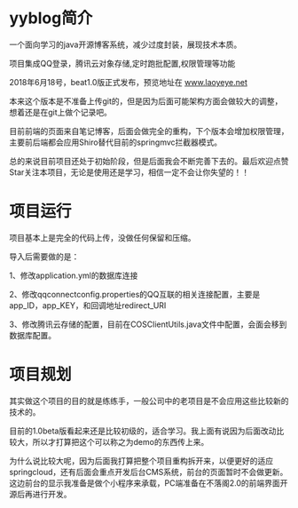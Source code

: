 # yyblog简介

一个面向学习的java开源博客系统，减少过度封装，展现技术本质。

项目集成QQ登录，腾讯云对象存储,定时跑批配置,权限管理等功能

2018年6月18号，beat1.0版正式发布，预览地址在 www.laoyeye.net

本来这个版本是不准备上传git的，但是因为后面可能架构方面会做较大的调整，想着还是在git上做个记录吧。

目前前端的页面来自笔记博客，后面会做完全的重构，下个版本会增加权限管理，主要前后端都会应用Shiro替代目前的springmvc拦截器模式。

总的来说目前项目还处于初始阶段，但是后面我会不断完善下去的。最后欢迎点赞Star关注本项目，无论是使用还是学习，相信一定不会让你失望的！！

# 项目运行

项目基本上是完全的代码上传，没做任何保留和压缩。

导入后需要做的是：

1、修改application.yml的数据库连接

2、修改qqconnectconfig.properties的QQ互联的相关连接配置，主要是app_ID，app_KEY，和回调地址redirect_URI

3、修改腾讯云存储的配置，目前在COSClientUtils.java文件中配置，会面会移到数据库配置。

# 项目规划

其实做这个项目的目的就是练练手，一般公司中的老项目是不会应用这些比较新的技术的。

目前的1.0beta版看起来还是比较初级的，适合学习。我上面有说因为后面改动比较大，所以才打算把这个可以称之为demo的东西传上来。

为什么说比较大呢，因为后面我打算把整个项目重构拆开来，以便更好的适应springcloud，还有后面会重点开发后台CMS系统，前台的页面暂时不会做更新。这边前台的显示我准备是做个小程序来承载，PC端准备在不落阁2.0的前端界面开源后再进行开发。
